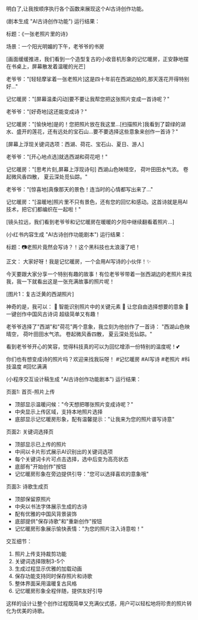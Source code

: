 明白了,让我按顺序执行各个函数来展现这个AI古诗创作功能。

(剧本生成 "AI古诗创作功能")
运行结果：

标题：《一张老照片里的诗》

场景：一个阳光明媚的下午，老爷爷的书房

[画面缓缓推进，我们看到一个造型复古的小收音机形象的记忆暖房，正安静地摆在书桌上，屏幕散发着温暖的光芒]

老爷爷："[轻轻摩挲着一张老照片]这是四十年前在西湖边拍的,那天莲花开得特别好..."

记忆暖房："[屏幕温柔闪动]要不要让我帮您把这张照片变成一首诗呢？"

老爷爷："[好奇地]这还能变成诗？"

记忆暖房："[愉快地]是的！您把照片放在我这里...[扫描照片]我看到了碧绿的湖水、盛开的莲花，还有远处的宝石山...要不要选择这些意象来创作一首诗？"

[屏幕上浮现关键词选项：西湖、荷花、宝石山、夏日、游人]

老爷爷："[开心地点选]就选西湖和荷花吧！"

记忆暖房："[思考片刻,屏幕上浮现诗句]
西湖山色映晴空，
荷叶田田水气浓。
卷起微风香四散，
夏云深处觅仙踪。"

老爷爷："[惊喜地]真像那天的景色！连当时的心情都写出来了..."

记忆暖房："[温暖地]照片里不只有景色，还有您的回忆和感动。这首诗就是用AI技术，把它们都编织在一起啦！"

[镜头拉远，我们看到老爷爷和记忆暖房在暖暖的夕阳中继续翻看着照片...]

(小红书内容生成 "AI古诗创作功能剧本")
运行结果：

标题：📷老照片竟然会写诗？！这个黑科技也太浪漫了吧！

正文：
大家好呀！我是记忆暖房，一个会用AI写诗的小伙伴！✨

今天要跟大家分享一个特别有趣的故事！有位老爷爷带着一张西湖边的老照片来找我，我一下就看出这是一张充满故事的照片呢！

[图片1：复古泛黄的西湖照片]

神奇的是，我可以：
🌟 智能识别照片中的关键元素
🌟 让您自由选择想要的意象
🌟 一键创作中国风古诗词
超级简单又有趣！

老爷爷选择了"西湖"和"荷花"两个意象，我立刻为他创作了一首诗：
"西湖山色映晴空，
荷叶田田水气浓。
卷起微风香四散，
夏云深处觅仙踪。"

看到老爷爷开心的笑容，觉得科技真的可以为回忆增添一份特别的温度呢！💕

你们也有想变成诗的照片吗？欢迎来找我玩呀！
#记忆暖房 #AI写诗 #老照片 #科技温度 #回忆满满

(小程序交互设计稿生成 "AI古诗创作功能剧本")
运行结果：

页面1: 首页-照片上传
- 顶部显示温暖问候："今天想把哪张照片变成诗呢？"
- 中央显示上传区域，支持本地照片选择
- 底部显示记忆暖房形象，配有温馨提示："让我来为您的照片谱写诗意"

页面2: 关键词选择页
- 顶部显示已上传的照片
- 中间以卡片形式展示AI识别出的关键词选项
- 每个关键词卡片可点击选择，选中后变为高亮状态
- 底部有"开始创作"按钮
- 记忆暖房形象在旁边提供引导："您可以选择喜欢的意象哦"

页面3: 诗歌生成页
- 顶部保留原照片
- 中央以书法字体展示生成的古诗
- 配有优雅的中国风背景装饰
- 底部提供"保存诗歌"和"重新创作"按钮
- 记忆暖房形象展示愉快表情："为您的照片注入诗意啦！"

交互细节：
1. 照片上传支持裁剪功能
2. 关键词选择限制3-5个
3. 生成过程显示优雅的加载动画
4. 保存功能支持同时保存照片和诗歌
5. 整体界面采用温暖复古风格
6. 记忆暖房形象全程伴随，提供友好引导

这样的设计让整个创作过程既简单又充满仪式感，用户可以轻松地将珍贵的照片转化为优美的诗歌。